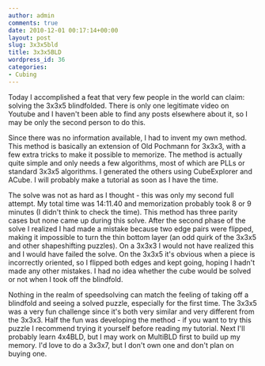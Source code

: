 ```yaml
---
author: admin
comments: true
date: 2010-12-01 00:17:14+00:00
layout: post
slug: 3x3x5bld
title: 3x3x5BLD
wordpress_id: 36
categories:
- Cubing
---
```


Today I accomplished a feat that very few people in the world can claim: solving the 3x3x5 blindfolded. There is only one legitimate video on Youtube and I haven't been able to find any posts elsewhere about it, so I may be only the second person to do this.

<!-- more -->
Since there was no information available, I had to invent my own method. This method is basically an extension of Old Pochmann for 3x3x3, with a few extra tricks to make it possible to memorize. The method is actually quite simple and only needs a few algorithms, most of which are PLLs or standard 3x3x5 algorithms. I generated the others using CubeExplorer and ACube. I will probably make a tutorial as soon as I have the time.

The solve was not as hard as I thought - this was only my second full attempt. My total time was 14:11.40 and memorization probably took 8 or 9 minutes (I didn't think to check the time). This method has three parity cases but none came up during this solve. After the second phase of the solve I realized I had made a mistake because two edge pairs were flipped, making it impossible to turn the thin bottom layer (an odd quirk of the 3x3x5 and other shapeshifting puzzles). On a 3x3x3 I would not have realized this and I would have failed the solve. On the 3x3x5 it's obvious when a piece is incorrectly oriented, so I flipped both edges and kept going, hoping I hadn't made any other mistakes. I had no idea whether the cube would be solved or not when I took off the blindfold.

Nothing in the realm of speedsolving can match the feeling of taking off a blindfold and seeing a solved puzzle, especially for the first time. The 3x3x5 was a very fun challenge since it's both very similar and very different from the 3x3x3. Half the fun was developing the method - if you want to try this puzzle I recommend trying it yourself before reading my tutorial. Next I'll probably learn 4x4BLD, but I may work on MultiBLD first to build up my memory. I'd love to do a 3x3x7, but I don't own one and don't plan on buying one.
